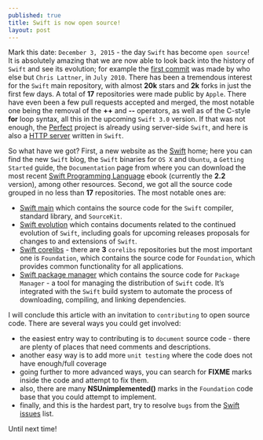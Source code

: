 ```yaml
---
published: true
title: Swift is now open source!
layout: post
---
```

Mark this date: `December 3, 2015` - the day `Swift` has become `open source`! It is absolutely amazing that we are now able to look back into the history of `Swift` and see its evolution; for example the [first commit](https://github.com/apple/swift/commit/18844bc65229786b96b89a9fc7739c0fc897905e) was made by who else but `Chris Lattner`, in `July 2010`. There has been a tremendous interest for the `Swift` main repository, with almost __20k__ stars and __2k__ forks in just the first few days. A total of __17__ repositories were made public by `Apple`. There have even been a few pull requests accepted and merged, the most notable one being the removal of the __++__ and __--__ operators, as well as of the C-style __for__ loop syntax, all this in the upcoming `Swift 3.0` version. If that was not enough, the [Perfect](https://www.perfect.org/) project is already using server-side `Swift`, and here is also a [HTTP server](https://github.com/huytd/swift-http) written in `Swift`.

So what have we got? First, a new website as the [Swift](https://swift.org/) home; here you can find the new `Swift` blog, the `Swift` binaries for `OS X` and `Ubuntu`, a `Getting Started` guide, the `Documentation` page from where you can download the most recent [Swift Programming Language](https://swift.org/documentation/TheSwiftProgrammingLanguage(Swift2.2).epub) ebook (currently the __2.2__ version), among other resources. Second, we got all the source code grouped in no less than __17__ repositories. The most notable ones are:

* [Swift main](https://github.com/apple/swift) which contains the source code for the `Swift` compiler, standard library, and `SourceKit`.
* [Swift evolution](https://github.com/apple/swift-evolution) which contains documents related to the continued evolution of `Swift`, including goals for upcoming releases proposals for changes to and extensions of `Swift`.
* [Swift corelibs](https://github.com/apple/swift-corelibs-foundation) - there are __3__ `corelibs` repositories but the most important one is `Foundation`, which contains the source code for `Foundation`, which provides common functionality for all applications.
* [Swift package manager](https://github.com/apple/swift-package-manager) which contains the source code for `Package Manager` - a tool for managing the distribution of `Swift` code. It’s integrated with the `Swift` build system to automate the process of downloading, compiling, and linking dependencies. 

I will conclude this article with an invitation to `contributing` to open source code. There are several ways you could get involved:

* the easiest entry way to contributing is to `document` source code - there are plenty of places that need comments and descriptions.
* another easy way is to add more `unit testing` where the code does not have enough/full coverage
* going further to more advanced ways, you can search for __FIXME__ marks inside the code and attempt to fix them.
* also, there are many __NSUnimplemented()__ marks in the `Foundation` code base that you could attempt to implement.
* finally, and this is the hardest part, try to resolve `bugs` from the [Swift issues](https://bugs.swift.org/issues/) list.

Until next time!